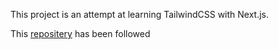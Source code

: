 This project is an attempt at learning TailwindCSS with Next.js.

This [repositery](https://github.com/panaverse/learn-nextjs/tree/main/step07_styling/tailwindCSS) has been followed
